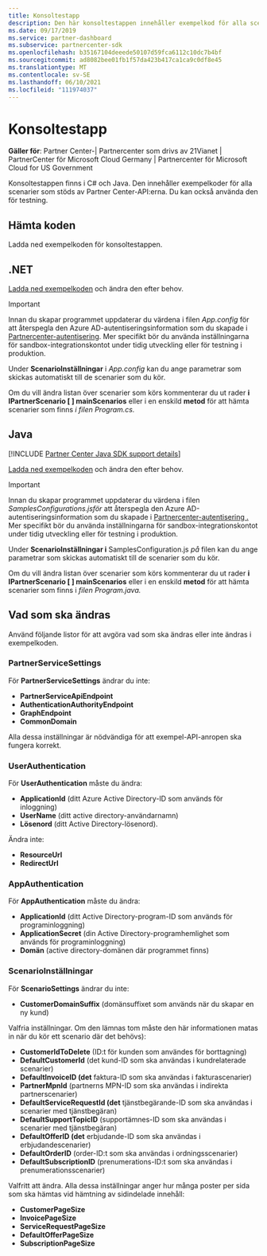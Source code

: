 ```yaml
---
title: Konsoltestapp
description: Den här konsoltestappen innehåller exempelkod för alla scenarier som stöds av Partner Center-API:erna. Du kan också använda den för testning.
ms.date: 09/17/2019
ms.service: partner-dashboard
ms.subservice: partnercenter-sdk
ms.openlocfilehash: b35167104deeede50107d59fca6112c10dc7b4bf
ms.sourcegitcommit: ad8082bee01fb1f57da423b417ca1ca9c0df8e45
ms.translationtype: MT
ms.contentlocale: sv-SE
ms.lasthandoff: 06/10/2021
ms.locfileid: "111974037"
---
```

# <a name="console-test-app"></a>Konsoltestapp

**Gäller för**: Partner Center-| Partnercenter som drivs av 21Vianet | PartnerCenter för Microsoft Cloud Germany | Partnercenter för Microsoft Cloud for US Government

Konsoltestappen finns i C# och Java. Den innehåller exempelkoder för alla scenarier som stöds av Partner Center-API:erna. Du kan också använda den för testning.

## <a name="get-the-code"></a>Hämta koden

Ladda ned exempelkoden för konsoltestappen.

## <a name="net"></a>.NET

[Ladda ned exempelkoden](https://go.microsoft.com/fwlink/p/?LinkId=746682) och ändra den efter behov.

> [!IMPORTANT]
> Innan du skapar programmet uppdaterar du värdena i filen *App.config* för att återspegla den Azure AD-autentiseringsinformation som du skapade i [Partnercenter-autentisering](partner-center-authentication.md). Mer specifikt bör du använda inställningarna för sandbox-integrationskontot under tidig utveckling eller för testning i produktion.

Under **ScenarioInställningar** i *App.config* kan du ange parametrar som skickas automatiskt till de scenarier som du kör.

Om du vill ändra listan över scenarier som körs kommenterar du ut rader **i IPartnerScenario \[ \] mainScenarios** eller i en enskild **metod** för att hämta scenarier som finns *i filen Program.cs.*

## <a name="java"></a>Java

[!INCLUDE [Partner Center Java SDK support details](../includes/java-sdk-support.md)]

[Ladda ned exempelkoden](https://go.microsoft.com/fwlink/p/?LinkId=2026887) och ändra den efter behov.

> [!IMPORTANT]
> Innan du skapar programmet uppdaterar du värdena i filen *SamplesConfigurations.jsför* att återspegla den Azure AD-autentiseringsinformation som du skapade i [Partnercenter-autentisering .](partner-center-authentication.md) Mer specifikt bör du använda inställningarna för sandbox-integrationskontot under tidig utveckling eller för testning i produktion.

Under **ScenarioInställningar i** SamplesConfiguration.js *på* filen kan du ange parametrar som skickas automatiskt till de scenarier som du kör.

Om du vill ändra listan över scenarier som körs kommenterar du ut rader **i IPartnerScenario \[ \] mainScenarios** eller i en enskild **metod** för att hämta scenarier som finns i *filen Program.java.*

## <a name="what-to-change"></a>Vad som ska ändras

Använd följande listor för att avgöra vad som ska ändras eller inte ändras i exempelkoden.

### <a name="partnerservicesettings"></a>PartnerServiceSettings

För **PartnerServiceSettings** ändrar du inte:

- **PartnerServiceApiEndpoint**
- **AuthenticationAuthorityEndpoint**
- **GraphEndpoint**
- **CommonDomain**

Alla dessa inställningar är nödvändiga för att exempel-API-anropen ska fungera korrekt.

### <a name="userauthentication"></a>UserAuthentication

För **UserAuthentication** måste du ändra:

- **ApplicationId** (ditt Azure Active Directory-ID som används för inloggning)
- **UserName** (ditt active directory-användarnamn)
- **Lösenord** (ditt Active Directory-lösenord).

Ändra inte:

- **ResourceUrl**
- **RedirectUrl**

### <a name="appauthentication"></a>AppAuthentication

För **AppAuthentication** måste du ändra:

- **ApplicationId** (ditt Active Directory-program-ID som används för programinloggning)
- **ApplicationSecret** (din Active Directory-programhemlighet som används för programinloggning)
- **Domän** (active directory-domänen där programmet finns)

### <a name="scenariosettings"></a>ScenarioInställningar

För **ScenarioSettings** ändrar du inte:

- **CustomerDomainSuffix** (domänsuffixet som används när du skapar en ny kund)

Valfria inställningar. Om den lämnas tom måste den här informationen matas in när du kör ett scenario där det behövs):

- **CustomerIdToDelete** (ID:t för kunden som användes för borttagning)
- **DefaultCustomerId** (det kund-ID som ska användas i kundrelaterade scenarier)
- **DefaultInvoiceID (det** faktura-ID som ska användas i fakturascenarier)
- **PartnerMpnId** (partnerns MPN-ID som ska användas i indirekta partnerscenarier)
- **DefaultServiceRequestId (det** tjänstbegärande-ID som ska användas i scenarier med tjänstbegäran)
- **DefaultSupportTopicID** (supportämnes-ID som ska användas i scenarier med tjänstbegäran)
- **DefaultOfferID (det** erbjudande-ID som ska användas i erbjudandescenarier)
- **DefaultOrderID** (order-ID:t som ska användas i ordningsscenarier)
- **DefaultSubscriptionID** (prenumerations-ID:t som ska användas i prenumerationsscenarier)

Valfritt att ändra. Alla dessa inställningar anger hur många poster per sida som ska hämtas vid hämtning av sidindelade innehåll:

- **CustomerPageSize**
- **InvoicePageSize**
- **ServiceRequestPageSize**
- **DefaultOfferPageSize**
- **SubscriptionPageSize**
